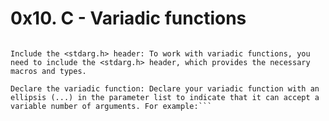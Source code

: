 # 0x10. C - Variadic functions
``` Variadic functions in C allow you to define functions that can accept a variable number of arguments. They are useful when you need to handle a flexible number of parameters in a function. Here's a brief explanation of how to use variadic functions in C:

Include the <stdarg.h> header: To work with variadic functions, you need to include the <stdarg.h> header, which provides the necessary macros and types.

Declare the variadic function: Declare your variadic function with an ellipsis (...) in the parameter list to indicate that it can accept a variable number of arguments. For example:```



